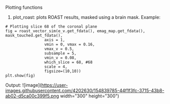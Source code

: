 Plotting functions

1) plot_roast: plots ROAST results, masked using a brain mask.
Example:
```
# Plotting slice 68 of the coronal plane
fig = roast_vector_sim(e_v.get_fdata(), emag_map.get_fdata(), mask_touched.get_fdata(),
                 axis = 1,
                 vmin = 0, vmax = 0.16,
                 vmax_v = 0.5,
                 subsample = 5,
                 vmin_v = 0.08,
                 which_slice = 68, #68
                 scale = 4,
                 figsize=(10,10))
plt.show(fig)
```
Output:
![image](https://user-images.githubusercontent.com/4202630/154839785-44f1f3fc-3715-43b8-ab02-d5ca00c399f5.png width="300" height="300")
